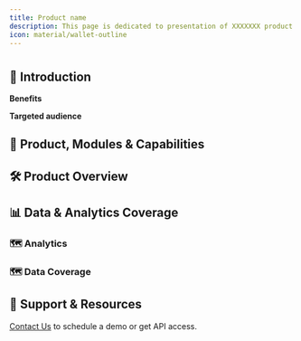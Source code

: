 ```yaml
---
title: Product name 
description: This page is dedicated to presentation of XXXXXXX product
icon: material/wallet-outline
---
```


# <product name here>


## 🌾 Introduction



**Benefits**




**Targeted audience**



## 🚜 Product, Modules & Capabilities





## 🛠 Product Overview



## 📊 Data & Analytics Coverage


### 🗺️ Analytics


### 🗺️ Data Coverage




## 🔗 Support & Resources



[Contact Us](#) to schedule a demo or get API access.
